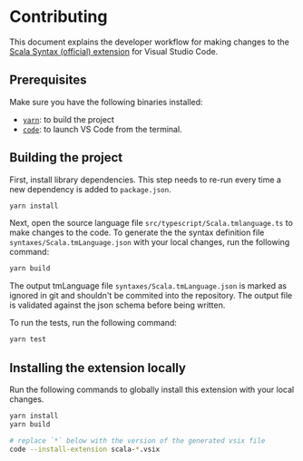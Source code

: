 # Contributing

This document explains the developer workflow for making changes to the
[Scala Syntax (official) extension](https://marketplace.visualstudio.com/items?itemName=scala-lang.scala)
for Visual Studio Code.

## Prerequisites

Make sure you have the following binaries installed:

- [`yarn`](https://yarnpkg.com/en/): to build the project
- [`code`](https://code.visualstudio.com/docs/setup/mac): to launch VS Code from
  the terminal.

## Building the project

First, install library dependencies. This step needs to re-run every time a new
dependency is added to `package.json`.

```bash
yarn install
```

Next, open the source language file `src/typescript/Scala.tmlanguage.ts` to make
changes to the code. To generate the the syntax definition file
`syntaxes/Scala.tmLanguage.json` with your local changes, run the following
command:

```bash
yarn build
```

The output tmLanguage file `syntaxes/Scala.tmLanguage.json` is marked as ignored
in git and shouldn't be commited into the repository. The output file is
validated against the json schema before being written.

To run the tests, run the following command:

```bash
yarn test
```

## Installing the extension locally

Run the following commands to globally install this extension with your local
changes.

```bash
yarn install
yarn build

# replace `*` below with the version of the generated vsix file
code --install-extension scala-*.vsix
```
